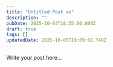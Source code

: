 ```yaml
---
title: "Untitled Post xx"
description: ""
pubDate: 2025-10-03T18:55:00.000Z
draft: true
tags: []
updatedDate: 2025-10-05T19:09:02.749Z
---
```



Write your post here...
